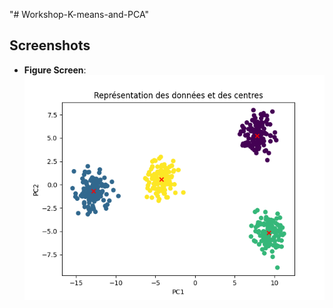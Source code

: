 "# Workshop-K-means-and-PCA" 
## Screenshots

- **Figure Screen**:
  ![Figure Screen](images/screen.png)
